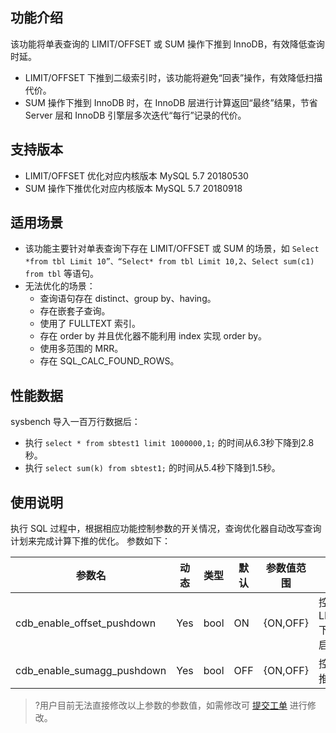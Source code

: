 ## 功能介绍
该功能将单表查询的 LIMIT/OFFSET 或 SUM 操作下推到 InnoDB，有效降低查询时延。
- LIMIT/OFFSET 下推到二级索引时，该功能将避免“回表”操作，有效降低扫描代价。
- SUM 操作下推到 InnoDB 时，在 InnoDB 层进行计算返回“最终”结果，节省 Server 层和 InnoDB 引擎层多次迭代“每行”记录的代价。

## 支持版本
- LIMIT/OFFSET 优化对应内核版本 MySQL 5.7 20180530
- SUM 操作下推优化对应内核版本 MySQL 5.7 20180918

## 适用场景
- 该功能主要针对单表查询下存在 LIMIT/OFFSET 或 SUM 的场景，如 `Select *from tbl Limit 10”、“Select* from tbl Limit 10,2`、`Select sum(c1) from tbl` 等语句。
- 无法优化的场景：
  - 查询语句存在 distinct、group by、having。
  - 存在嵌套子查询。
  - 使用了 FULLTEXT 索引。
  - 存在 order by 并且优化器不能利用 index 实现 order by。
  - 使用多范围的 MRR。
  - 存在 SQL_CALC_FOUND_ROWS。

## 性能数据
sysbench 导入一百万行数据后：
- 执行 `select * from sbtest1 limit 1000000,1;` 的时间从6.3秒下降到2.8秒。
- 执行 `select sum(k) from sbtest1;` 的时间从5.4秒下降到1.5秒。

## 使用说明
执行 SQL 过程中，根据相应功能控制参数的开关情况，查询优化器自动改写查询计划来完成计算下推的优化。
参数如下：

| 参数名                     | 动态 | 类型 | 默认 | 参数值范围 | 说明                             |
| -------------------------- | ---- | ---- | ---- | ---------- | -------------------------------- |
| cdb_enable_offset_pushdown | Yes  | bool | ON   | {ON,OFF}   | 控制 LIMIT/OFFSET 下推，默认开启 |
| cdb_enable_sumagg_pushdown | Yes  | bool | OFF  | {ON,OFF}   | 控制 SUM 下推，默认关闭          |

>?用户目前无法直接修改以上参数的参数值，如需修改可 [提交工单](https://console.cloud.tencent.com/workorder/category) 进行修改。
>
